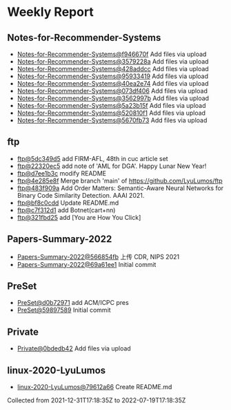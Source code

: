 # Weekly Report
## Notes-for-Recommender-Systems
- [Notes-for-Recommender-Systems@f946670f](https://github.com/LyuLumos/Notes-for-Recommender-Systems/commit/f946670f38077ede77aba5fd2ec5c82fe230b176) Add files via upload
- [Notes-for-Recommender-Systems@3579228a](https://github.com/LyuLumos/Notes-for-Recommender-Systems/commit/3579228a20c80f8b8833e67a6ce56dae9c427df5) Add files via upload
- [Notes-for-Recommender-Systems@428addcc](https://github.com/LyuLumos/Notes-for-Recommender-Systems/commit/428addcc300aaf441eb76eca144a648432a63f5e) Add files via upload
- [Notes-for-Recommender-Systems@95933419](https://github.com/LyuLumos/Notes-for-Recommender-Systems/commit/95933419eacfe40fb7a583f126cb114e085074fc) Add files via upload
- [Notes-for-Recommender-Systems@40ea2e74](https://github.com/LyuLumos/Notes-for-Recommender-Systems/commit/40ea2e7483c96d08548d5d710307ee0f147a87b4) Add files via upload
- [Notes-for-Recommender-Systems@073df406](https://github.com/LyuLumos/Notes-for-Recommender-Systems/commit/073df406ff82e72a54d43f5d5277a2d7606d5543) Add files via upload
- [Notes-for-Recommender-Systems@3562997b](https://github.com/LyuLumos/Notes-for-Recommender-Systems/commit/3562997b5e8a7dd09e912b672d2a889707fa6c67) Add files via upload
- [Notes-for-Recommender-Systems@5a23b15f](https://github.com/LyuLumos/Notes-for-Recommender-Systems/commit/5a23b15f1b8f7f49bdf0c21e1e7fca006bbb3775) Add files via upload
- [Notes-for-Recommender-Systems@520810f1](https://github.com/LyuLumos/Notes-for-Recommender-Systems/commit/520810f1250b9cfcc1c15ced4d6e0805accd1bd5) Add files via upload
- [Notes-for-Recommender-Systems@5670fb73](https://github.com/LyuLumos/Notes-for-Recommender-Systems/commit/5670fb7344610e27bc33bcd9c0478d125219e2b0) Add files via upload
## ftp
- [ftp@5dc349d5](https://github.com/LyuLumos/ftp/commit/5dc349d5d1fd94924e91ef6b37ae1e837066db39) add FIRM-AFL, 48th in cuc article set
- [ftp@22320ec5](https://github.com/LyuLumos/ftp/commit/22320ec50bb210b9a0ad424c68485cd3c13d99fe) add note of 'AML for DGA'. Happy Lunar New Year!
- [ftp@d7ee1b3c](https://github.com/LyuLumos/ftp/commit/d7ee1b3c07153d1f2fc011757c2cce8eb6474bd7) modify README
- [ftp@4e285e8f](https://github.com/LyuLumos/ftp/commit/4e285e8fdf50526281621b9a58a529e5183987fa) Merge branch 'main' of https://github.com/LyuLumos/ftp
- [ftp@483f909a](https://github.com/LyuLumos/ftp/commit/483f909ac74a867c0d18d42246a98c56d934c859) Add Order Matters: Semantic-Aware Neural Networks for Binary Code Similarity Detection. AAAI 2021.
- [ftp@bf8c0cdd](https://github.com/LyuLumos/ftp/commit/bf8c0cdd385393fe6f0f6a93aaa8be33e24b5212) Update README.md
- [ftp@c7f312d1](https://github.com/LyuLumos/ftp/commit/c7f312d1eda4727941b9d8b09a030d1c29a41991) add Botnet(cart+nn)
- [ftp@321fbd25](https://github.com/LyuLumos/ftp/commit/321fbd25607c7ae617b0d57d383bf9e948d700be) add [You are How You Click]
## Papers-Summary-2022
- [Papers-Summary-2022@566854fb](https://github.com/CUC-MCL/Papers-Summary-2022/commit/566854fbb5fc301d03c5450b4e387cbc8bbd1681) 上传 CDR, NIPS 2021
- [Papers-Summary-2022@69a61ee1](https://github.com/CUC-MCL/Papers-Summary-2022/commit/69a61ee1c32fcbbcba3809345e00ff0dc99bcfec) Initial commit
## PreSet
- [PreSet@d0b72971](https://github.com/LyuLumos/PreSet/commit/d0b729712491224803622337b04dd4e3593160f5) add ACM/ICPC pres
- [PreSet@59897589](https://github.com/LyuLumos/PreSet/commit/59897589a5831a67d2056c98474ef222b8c84fb2) Initial commit
## Private
- [Private@0bdedb42](https://github.com/LyuLumos/Private/commit/0bdedb4268247f8a4867dc3db9d4bd70f0514a57) Add files via upload
## linux-2020-LyuLumos
- [linux-2020-LyuLumos@79612a66](https://github.com/CUCCS/linux-2020-LyuLumos/commit/79612a66f44930210699815336b9cda1532be18a) Create README.md

Collected from 2021-12-31T17:18:35Z to 2022-07-19T17:18:35Z
